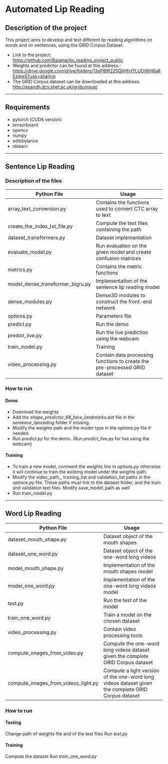 # Automated Lip Reading
## Description of the project
This project aims to develop and test different lip reading algorithms on words and on sentences, using the GRID Corpus Dataset.
- Link to the project: https://github.com/Baiame/lip_reading_project_public.
- Weights and predictor can be found at this address : https://drive.google.com/drive/folders/13qP89f225QIiHfvf7LUDiWH6aREzjew5?usp=sharing
- The GRID Corpus dataset can be downloaded at this address: http://spandh.dcs.shef.ac.uk/gridcorpus/
------------------------------------
## Requirements
- pytorch (CUDA version)
- tensorboard
- opencv
- numpy
- editdistance
- sklearn

------------------------------------
## Sentence Lip Reading
### Description of the files
|Python File|Usage|
|--- | ---|
|array_text_conversion.py|Contains the functions used to convert CTC array to text|
|create_the_index_txt_file.py|Compute the text files containing the path|
|dataset_transformers.py|Dataset implementation|
|evaluate_model.py|Run evaluation on the given model and create confusion matrices|
|metrics.py|Contains the metric functions|
|model_dense_transformer_bigru.py|Implementation of the sentence lip reading model|
|dense_modules.py|Dense3D modules to construct the front-end network|
|options.py|Parameters file|
|predict.py|Run the demo|
|predict_live.py|Run the live prediction using the webcam|
|train_model.py|Training|
|video_processing.py|Contain data processing functions to create the pre-processed GRID dataset|

### How to run
#### Demo
- Download the weights
- Add the _shape_predictor_68_face_landmarks.dat_ file in the _sentence_lipreading_ folder if missing.
- Modify the weights path and the model type in the _options.py_ file if needed.
- Run _predict.py_ for the demo.
(Run _predict_live.py_ for live  using the webcam)

#### Training
- To train a new model, comment the _weights_ line in _options.py_ otherwise it will continue to train the existing model under the _weights_ path.
- Modify the video_path_, training_list and validation_list paths in the _options.py_ file. These paths must link to the dataset folder, and the train and validation text files. Modify save_model_path as well
- Run train_model.py

-----------------------------------
## Word Lip Reading
|Python File|Usage|
|--- | ---|
|dataset_mouth_shape.py|Dataset object of the mouth shapes|
|dataset_one_word.py|Dataset object of the one-word long videos|
|model_mouth_shape.py|Implementation of the mouth shapes model|
|model_one_word.py|Implementation of the one-word long videos model|
|test.py|Run the test of the model|
|train_one_word.py|Train a model on the chosen dataset|
|video_processing.py|Contain video processing tools|
|compute_images_from_video.py|Compute the one-word long videos dataset given the complete GRID Corpus dataset|
|compute_images_from_videos_light.py|Compute a light version of the one-word long videos dataset given the complete GRID Corpus dataset|

### How to run
#### Testing
Change path of weights file and of the test files
Run _test.py_
#### Training
Compute the dataset
Run _train_one_word.py_

